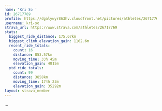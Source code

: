 ```yaml
---
name: 'Kri So '
id: 26717769
profile: https://dgalywyr863hv.cloudfront.net/pictures/athletes/26717769/7761026/14/large.jpg
username: kri-so
strava_url: https://www.strava.com/athletes/26717769
stats:
  biggest_ride_distance: 175.67km
  biggest_climb_elevation_gain: 1102.6m
  recent_ride_totals:
    count: 16
    distance: 853.57km
    moving_time: 33h 45m
    elevation_gain: 4815m
  ytd_ride_totals:
    count: 99
    distance: 3858km
    moving_time: 174h 23m
    elevation_gain: 35292m
layout: strava_member
--- 
```

...
